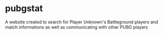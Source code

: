 # pubgstat
A website created to search for Player Unknown's Battleground players and match informations as well as communicating with other PUBG players
